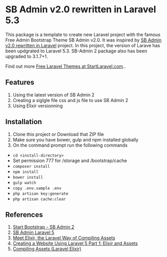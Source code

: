 # SB Admin v2.0 rewritten in Laravel 5.3

This package is a template to create new Laravel project with the famous Free Admin Bootstrap Theme SB Admin v2.0.
It was inspired by [SB Admin v2.0 rewritten in Laravel](https://github.com/start-laravel/sb-admin-laravel-5) project.
In this project, the version of Larave has been updgrated to Laravel 5.3. SB-Admin 2 package also has been upgraded to 3.1.7+1.

Find out more [Free Laravel Themes at StartLaravel.com](http://www.startlaravel.com/)..

## Features
1. Using the latest version of SB Admin 2
2. Creating a siglgle file css and js file to use SB Admin 2
3. Using Elixir versionning

## Installation

1. Clone this project or Download that ZIP file
2. Make sure you have bower, gulp and npm installed globally
3. On the command prompt run the following commands
- `cd <install-directory>`
- Set permission 777 for /storage and /bootstrap/cache
- `composer install`
- `npm install`
- `bower install`
- `gulp watch`
- `copy .env.sample .env`
- `php artisan key:generate`
- `php artisan cache:clear`

## References
1. [Start Bootstrap - SB Admin 2](https://startbootstrap.com/template-overviews/sb-admin-2/)
2. [SB Admin Laravel 5](http://startlaravel.com/themes/sb-admin-laravel-5/)
3. [Meet Elixir, the Laravel Way of Compiling Assets](https://www.sitepoint.com/meet-elixir-the-laravel-way-of-compiling-assets/)
4. [Creating a Website Using Laravel 5 Part 1: Elixir and Assets](http://www.codeheaps.com/php-programming/creating-website-using-laravel-5-elixir-assets/)
5. [Compiling Assets (Laravel Elixir)](https://laravel.com/docs/5.3/elixir)